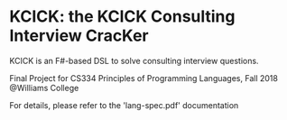 # KCICK: the KCICK Consulting Interview CracKer
KCICK is an F#-based DSL to solve consulting interview questions.

Final Project for CS334 Principles of Programming Languages, Fall 2018 @Williams College 

For details, please refer to the 'lang-spec.pdf' documentation
